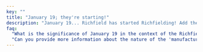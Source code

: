 ```yaml
---
key: ""
title: "January 19; they're starting!"
description: "January 19... Richfield has started Richfielding! Add the verb to the dictionary, Britannica! Here comes another wave of manufactured problems!"
faq:
  "What is the significance of January 19 in the context of the Richfield Case-Study?": "(content coming soon...)"
  "Can you provide more information about the nature of the 'manufactured problems' referenced here?": "(content coming soon...)"
---
```

